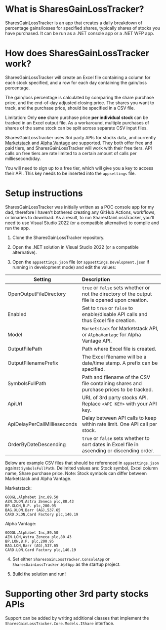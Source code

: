 # What is SharesGainLossTracker?
SharesGainLossTracker is an app that creates a daily breakdown of percentage gains/losses for specified shares, typically shares of stocks you have purchased.  It can be run as a .NET console app or a .NET WFP app.

# How does SharesGainLossTracker work?
SharesGainLossTracker will create an Excel file containing a column for each stock specified, and a row for each day containing the gain/loss percentage.  

The gain/loss percentage is calculated by comparing the share purchase price, and the end-of-day adjusted closing price.  The shares you want to track, and the purchase price, should be specified in a CSV file.

Limitation: Only **one** share purchase price **per individual stock** can be tracked in an Excel output file.  As a workaround, multiple purchases of shares of the same stock can be split across separate CSV input files.

SharesGainLossTracker uses 3rd party APIs for stocks data, and currently [Marketstack](https://marketstack.com/) and [Alpha Vantage](https://www.alphavantage.co/) are supported.  They both offer free and paid tiers, and SharesGainLossTracker will work with their free tiers.  API calls on free tiers are rate limited to a certain amount of calls per milliesecond/day.

You will need to sign up to a free tier, which will give you a key to access their API.  This key needs to be inserted into the `appsettings` file.

# Setup instructions
SharesGainLossTracker was initially written as a POC console app for my dad, therefore I haven't bothered creating any GitHub Actions, workflows, or binaries to download.  As a result, to run SharesGainLossTracker, you'll need to use Visual Studio 2022 (or a compatible alternative) to compile and run the app.

1) Clone the SharesGainLossTracker repository.

2) Open the .NET solution in Visual Studio 2022 (or a compatible alternative).

3) Open the `appsettings.json` file (or `appsettings.Development.json` if running in development mode) and edit the values:

| Setting                      | Description   |
| -----------------------------|:---------------
| OpenOutputFileDirectory      | `true` or `false` sets whether or not the directory of the output file is opened upon creation.
| Enabled                      | Set to `true` or `false` to enable/disable API calls and thus Excel file creation.
| Model                        | `Marketstack` for Marketstack API, or `AlphaVantage` for Alpha Vantage API.
| OutputFilePath               | Path where Excel file is created.
| OutputFilenamePrefix         | The Excel filename will be a date/time stamp. A prefix can be specified.
| SymbolsFullPath              | Path and filename of the CSV file containing shares and purchase prices to be tracked.
| ApiUrl                       | URL of 3rd party stocks API.  Replace `<API KEY>` with your API key.
| ApiDelayPerCallMillieseconds | Delay between API calls to keep within rate limit. One API call per stock.
| OrderByDateDescending        | `true` or `false` sets whether to sort dates in Excel file in ascending or discending order.

Below are example CSV files that should be referenced in `appsettings.json` against `SymbolsFullPath`.  Delimited values are: Stock symbol, Excel column name, Share purchase price.  Note: Stock symbols can differ between Marketstack and Alpha Vantage.

Marketstack:
```
GOOGL,Alphabet Inc,89.50
AZN.XLON,Astra Zeneca plc,80.43
BP.XLON,B.P. plc,200.95
BAG.XLON,Barr (AG),537.65
CARD.XLON,Card Factory plc,140.19
```

Alpha Vantage:
```
GOOGL,Alphabet Inc,89.50
AZN.LON,Astra Zeneca plc,80.43
BP.LON,B.P. plc,200.95
BAG.LON,Barr (AG),537.65
CARD.LON,Card Factory plc,140.19
```

4) Set either `SharesGainLossTracker.ConsoleApp` or `SharesGainLossTracker.WpfApp` as the startup project.

5) Build the solution and run!


# Supporting other 3rd party stocks APIs
Support can be added by writing additional classes that implement the `SharesGainLossTracker.Core.Models.IShare` interface.

